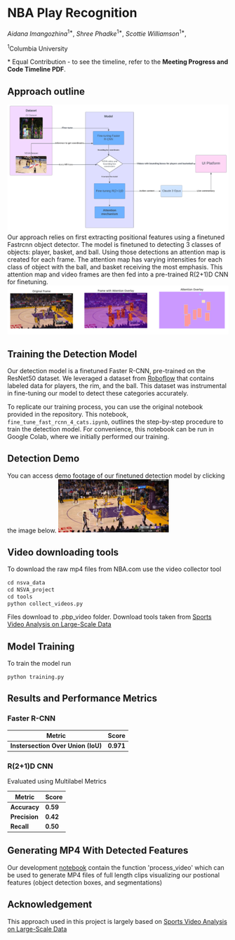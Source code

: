# NBA Play Recognition
*Aidana Imangozhina*<sup>1*</sup>, 
*Shree Phadke*<sup>1*</sup>, 
*Scottie Williamson*<sup>1*</sup>, 

<sup>1</sup>Columbia University &nbsp;&nbsp;

<span>*</span> Equal Contribution - to see the timeline, refer to the **Meeting Progress and Code Timeline PDF**.

 ## Approach outline
 <div align="center">
<img src="img/appraoch_outline.png" width=750px></img>
</div>
 Our approach relies on first extracting positional features using a finetuned Fastrcnn object detector. The model is finetuned to detecting 3 classes of objects: player, basket, and ball. Using those detections an attention map is created for each frame. The attention map has varying intensities for each class of object with the ball, and basket receiving the most emphasis. This attention map and video frames are then fed into a pre-trained R(2+1)D CNN for finetuning. 
 <div align="center">
<img src="img/frames_comparison.png" width=750px></img>
</div>

## Training the Detection Model

Our detection model is a finetuned Faster R-CNN, pre-trained on the ResNet50 dataset. We leveraged a dataset from [Roboflow](https://universe.roboflow.com/cv-8scak/cv-cnfd4/model/1) that contains labeled data for players, the rim, and the ball. This dataset was instrumental in fine-tuning our model to detect these categories accurately.

To replicate our training process, you can use the original notebook provided in the repository. This notebook, `fine_tune_fast_rcnn_4_cats.ipynb`, outlines the step-by-step procedure to train the detection model. For convenience, this notebook can be run in Google Colab, where we initially performed our training.
 
 ## Detection Demo
You can access demo footage of our finetuned detection model by clicking the image below.
[<img src="img/thumbnail.png" width="50%">](https://youtu.be/TV_bLXzXce8?si=pvAcY3qM2YwcDHZ5 )

## Video downloading tools
To download the raw mp4 files from NBA.com use the video collector tool
```
cd nsva_data
cd NSVA_project
cd tools
python collect_videos.py
```
Files download to .pbp_video folder. 
Download tools taken from [Sports Video Analysis on Large-Scale Data](https://github.com/jackwu502/NSVA)

## Model Training
To train the model run
```
python training.py

```

## Results and Performance Metrics
### Faster R-CNN
| **Metric**  | **Score**  |
| ------------------------------------| ---------- |
| **Instersection Over Union (IoU)**  | **0.971**  |

### R(2+1)D CNN 
Evaluated using Multilabel Metrics

| **Metric**  | **Score**  |
| ----------------| ---------- |
| **Accuracy**  | **0.59**  |
| **Precision**  | **0.42**  |
| **Recall**  | **0.50**  |

## Generating MP4 With Detected Features
Our development [notebook](/Restarted_Approach_with_object_detection_and_attention_mapping.ipynb) contain the function 'process_video' which can be used to generate MP4 files of full length clips visualizing our postional features (object detection boxes, and segmentations)
## Acknowledgement
This approach used in this project is largely based on [Sports Video Analysis on Large-Scale Data](https://github.com/jackwu502/NSVA)


